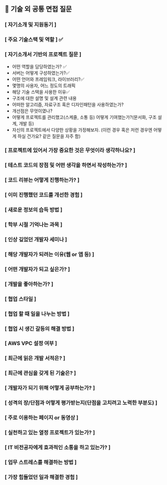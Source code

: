 ## 📃 기술 외 공통 면접 질문

### [ 자기소개 및 지원동기 ]

### [ 주요 기술스택 및 역할 ] ✅
 
### [ 자기소개서 기반의 프로젝트 질문 ]
- 어떤 역할을 담당하였는가? ✅
- 서버는 어떻게 구성하였는가?✅
- 어떤 언어와 프레임워크, 라이브러리?✅
- 몇명의 사용자, 어느 정도의 트래픽
- 해당 기술 스택을 사용한 이유✅
- 구조에 대한 설명 및 설계 관련 내용
- 어떠한 알고리즘, 자료구조 혹은 디자인패턴을 사용하였는가?
- 개선점은 무엇이였나?
- 어떻게 프로젝트를 관리했고(스케줄, 소통 등) 어떻게 기여했는가?(문서화, 구조 설계, 개발 등)
- 자신의 프로젝트에서 다양한 상황을 가정해보자. (이런 경우 혹은 저런 경우엔 어떻게 하실 건가요? 같은 질문을 자주 함)
 

### [ 프로젝트에 있어서 가장 중요한 것은 무엇이라 생각하나요? ]
 

 

### [ 테스트 코드의 장점 및 어떤 생각을 하면서 작성하는가? ]
 

 

### [ 코드 리뷰는 어떻게 진행하는가? ]
 

 

### [ 이미 진행했던 코드를 개선한 경험 ]
 

 

### [ 새로운 정보의 습득 방법 ]
 

 

### [ 학부 시절 기억나는 과목 ]
 

 

### [ 인상 깊었던 개발자 세미나 ]
 

 

### [ 해당 개발자가 되려는 이유(웹 or 앱 등) ]
 

 

### [ 어떤 개발자가 되고 싶은가? ]
 

 

### [ 개발을 좋아하는가? ]

 

 

### [ 협업 스타일 ]
 

 

### [ 협업 할 때 일을 나누는 방법 ]
 

 

### [ 협업 시 생긴 갈등의 해결 방법 ]
 

 

### [ AWS VPC 설정 여부 ]
 

 

### [ 최근에 읽은 개발 서적은? ]
 

 

### [ 최근에 관심을 갖게 된 기술은? ]
 

 

### [ 개발자가 되기 위해 어떻게 공부하는가? ]
 

 

### [ 성격의 장/단점과 어떻게 평가받는지(단점을 고치려고 노력한 부분도) ]
 

 

### [ 주로 이용하는 페이지 or 동영상 ]
 

 

### [ 실천하고 있는 열정 프로젝트가 있는가? ]
 

 

 

### [ IT 비전공자에게 효과적인 소통을 하고 있는가? ]
 

 

### [ 업무 스트레스를 해결하는 방법 ]
 

 

### [ 가장 힘들었던 일과 해결한 경험 ]



